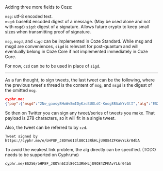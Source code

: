 Adding three more fields to Coze:


`msg`: utf-8 encoded text.  
`msgd`: base64 encoded digest of a message.  (May be used alone and not with `msgd`)
`sigd`: digest of a signature.  Allows future crypto to keep small sizes when transmitting proof of signature. 

`msg`, `msgd`, and `sigd` can be implemented in Coze Standard.  While msg and
msgd are conveniences, `sigd` is relevant for post-quantum and will eventually
belong in Coze Core if not implemented immediately in Coze Core.  

For now, `czd` can be to be used in place of `sigd`.




-------------------------------

As a fun thought, to sign tweets, the last tweet can be the following, where the
previous tweet's thread is the content of `msg`, and `msgd` is the digest of the
omitted `msg`.

```json
cyphr.me:
{"pay":{"msgd":"2Nw_gaosyBHwWvSmIOyKzd3UOLdC-Koog8BAakYv3tI","alg":"ES256","iat":1678306319,"tmb":"9PcBWntvjAktwfiPp8WxgOyQOwc1h6Lo1UnB_gkWXKk","typ":"cyphr.me/tweet/sign"},"sig":"Ep6jR8bWPUWD7RfYC-XkG1nnaP2VgBMr1NCP3d9D8uxvmTvdqLNrNkCQ-zfMr9pN6gdtUYmfL5uaY4jglxt4gw"}
```

So then on Twitter you can sign any tweet/series of tweets you make. That
payload is 278 characters, so it will fit in a single tweet.  


Also, the tweet can be referred to by `czd`.

```
Tweet signed by https://cyphr.me/e/bHP8F_J8OYn6I3l80C13RkHLjU9O84ZFKAvYLkr04bA
```

To avoid the weakest link problem, the alg directly can be specified.  (TODO needs to be supported on Cyphr.me)
```
cyphr.me/ES256/bHP8F_J8OYn6I3l80C13RkHLjU9O84ZFKAvYLkr04bA
```
